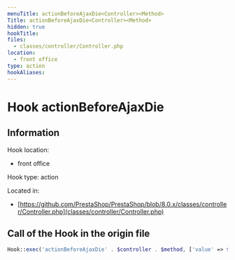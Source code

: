 ```yaml
---
menuTitle: actionBeforeAjaxDie<Controller><Method>
Title: actionBeforeAjaxDie<Controller><Method>
hidden: true
hookTitle: 
files:
  - classes/controller/Controller.php
location:
  - front office
type: action
hookAliases:
---
```


# Hook actionBeforeAjaxDie<Controller><Method>

## Information

Hook location:
  - front office

Hook type: action

Located in: 
  - [https://github.com/PrestaShop/PrestaShop/blob/8.0.x/classes/controller/Controller.php](classes/controller/Controller.php)

## Call of the Hook in the origin file

```php
Hook::exec('actionBeforeAjaxDie' . $controller . $method, ['value' => $value])
```
